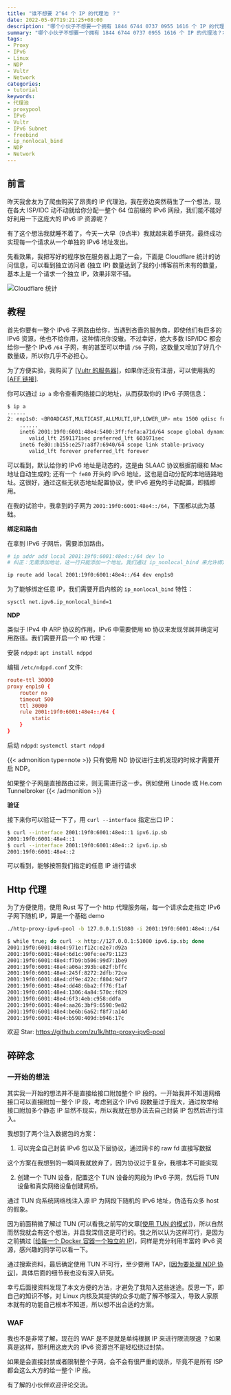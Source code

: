 ```yaml
---
title: "谁不想要 2^64 个 IP 的代理池 ？"
date: 2022-05-07T19:21:25+08:00
description: "哪个小伙子不想要一个拥有 1844 6744 0737 0955 1616 个 IP 的代理池？本文中我将介绍一种充分利用 IPv6 资源来构建代理池的方法"
summary: "哪个小伙子不想要一个拥有 1844 6744 0737 0955 1616 个 IP 的代理池？本文中我将介绍一种充分利用 IPv6 资源来构建代理池的方法"
tags:
- Proxy
- IPv6
- Linux
- NDP
- Vultr
- Network
categories:
- tutorial
keywords:
- 代理池
- proxypool
- IPv6
- Vultr
- IPv6 Subnet
- freebind
- ip_nonlocal_bind
- NDP
- Network
---
```


## 前言

昨天我舍友为了爬虫购买了昂贵的 IP 代理池，我在旁边突然萌生了一个想法，现在各大 ISP/IDC 动不动就给你分配一整个 64 位前缀的 IPv6 网段，我们能不能好好利用一下这庞大的 IPv6 IP 资源呢？

有了这个想法我就睡不着了，今天一大早（9点半）我就起来着手研究，最终成功实现每一个请求从一个单独的 IPv6 地址发出。

先看效果，我把写好的程序放在服务器上跑了一会，下面是 Cloudflare 统计的访问信息，可以看到独立访问者 (独立 IP) 数量达到了我的小博客前所未有的数量，基本上是一个请求一个独立 IP，效果非常不错。

![Cloudflare 统计](cf-statistic.png)

## 教程

首先你要有一整个 IPv6 子网路由给你，当遇到吝啬的服务商，即使他们有巨多的 IPv6 资源，他也不给你用，这种情况你没辙。不过幸好，绝大多数 ISP/IDC 都会给你一整个 IPv6 `/64` 子网，有的甚至可以申请 `/56` 子网，这数量又增加了好几个数量级，所以你几乎不必担心。

为了方便实验，我购买了 [[Vultr 的服务器]](https://www.vultr.com/?ref=9039594-8H)，如果你还没有注册，可以使用我的 [[AFF 链接]](https://www.vultr.com/?ref=9039594-8H).

你可以通过 `ip a` 命令查看网络接口的地址，从而获取你的 IPv6 子网信息：

```sh
$ ip a
......
2: enp1s0: <BROADCAST,MULTICAST,ALLMULTI,UP,LOWER_UP> mtu 1500 qdisc fq state UP group default qlen 1000
    ......
    inet6 2001:19f0:6001:48e4:5400:3ff:fefa:a71d/64 scope global dynamic mngtmpaddr 
       valid_lft 2591171sec preferred_lft 603971sec
    inet6 fe80::b155:e257:a8f7:6940/64 scope link stable-privacy 
       valid_lft forever preferred_lft forever
```

可以看到，默认给你的 IPv6 地址是动态的，这是由 SLAAC 协议根据前缀和 Mac 地址自动生成的; 还有一个 `fe80` 开头的 IPv6 地址，这也是自动分配的本地链路地址。这很好，通过这些无状态地址配置协议，使 IPv6 避免的手动配置，即插即用。

在我的试验中，我拿到的子网为 `2001:19f0:6001:48e4::/64`，下面都以此为基础。

**绑定和路由**

在拿到 IPv6 子网后，需要添加路由。

```sh
# ip addr add local 2001:19f0:6001:48e4::/64 dev lo 
# 纠正：无需添加地址，这一行只能添加一个地址。我们通过 ip_nonlocal_bind 来允许绑定

ip route add local 2001:19f0:6001:48e4::/64 dev enp1s0
```

为了能够绑定任意 IP，我们需要开启内核的 `ip_nonlocal_bind` 特性：

```sh
sysctl net.ipv6.ip_nonlocal_bind=1
```

**NDP**

类似于 IPv4 中 ARP 协议的作用，IPv6 中需要使用 `ND` 协议来发现邻居并确定可用路径。我们需要开启一个 `ND` 代理：

安装 `ndppd`: `apt install ndppd`

编辑 `/etc/ndppd.conf` 文件:

```conf
route-ttl 30000
proxy enp1s0 {
    router no
    timeout 500
    ttl 30000
    rule 2001:19f0:6001:48e4::/64 {
        static
    }
}
```

启动 `ndppd`: `systemctl start ndppd`

{{< admonition type=note >}}
只有使用 ND 协议进行主机发现的时候才需要开启 NDP。

如果整个子网是直接路由过来，则无需进行这一步。例如使用 Linode 或 He.com Tunnelbroker
{{< /admonition >}}

**验证**

接下来你可以验证一下了，用 `curl --interface` 指定出口 IP：

```sh
$ curl --interface 2001:19f0:6001:48e4::1 ipv6.ip.sb
2001:19f0:6001:48e4::1
$ curl --interface 2001:19f0:6001:48e4::2 ipv6.ip.sb
2001:19f0:6001:48e4::2
```

可以看到，能够按照我们指定的任意 IP 进行请求

## Http 代理

为了方便使用，使用 Rust 写了一个 http 代理服务端，每一个请求会走指定 IPv6 子网下随机 IP，算是一个基础 demo

```sh
./http-proxy-ipv6-pool -b 127.0.0.1:51080 -i 2001:19f0:6001:48e4::/64
```

```sh
$ while true; do curl -x http://127.0.0.1:51080 ipv6.ip.sb; done
2001:19f0:6001:48e4:971e:f12c:e2e7:d92a
2001:19f0:6001:48e4:6d1c:90fe:ee79:1123
2001:19f0:6001:48e4:f7b9:b506:99d7:1be9
2001:19f0:6001:48e4:a06a:393b:e82f:bffc
2001:19f0:6001:48e4:245f:8272:2dfb:72ce
2001:19f0:6001:48e4:df9e:422c:f804:94f7
2001:19f0:6001:48e4:dd48:6ba2:ff76:f1af
2001:19f0:6001:48e4:1306:4a84:570c:f829
2001:19f0:6001:48e4:6f3:4eb:c958:ddfa
2001:19f0:6001:48e4:aa26:3bf9:6598:9e82
2001:19f0:6001:48e4:be6b:6a62:f8f7:a14d
2001:19f0:6001:48e4:b598:409d:b946:17c
```

欢迎 Star: https://github.com/zu1k/http-proxy-ipv6-pool

## 碎碎念

<!-- ### Proxypool 项目

舍友要买代理池，我就去 GitHub 上搜了一下，没想到我之前早已停更的项目竟然排在第一位。

![GitHub 搜 proxypool](github-proxypool.png)

排名第二的是专门给爬虫准备的代理池，作者是我的师兄，他对爬虫有非常深入的研究，推荐给大家。 -->

### 一开始的想法

其实我一开始的想法并不是直接给接口附加整个 IP 段的。一开始我并不知道网络接口可以直接附加一整个 IP 段，考虑到这个 IPv6 段数量过于庞大，通过枚举给接口附加多个静态 IP 显然不现实，所以我就在想办法去自己封装 IP 包然后进行注入。

我想到了两个注入数据包的方案：

1. 可以完全自己封装 IPv6 包以及下层协议，通过网卡的 raw fd 直接写数据

这个方案在我想到的一瞬间我就放弃了，因为协议过于复杂，我根本不可能实现

2. 创建一个 TUN 设备，配置这个 TUN 设备的网段为 IPv6 子网，然后将 TUN 设备和真实网络设备创建网桥。

通过 TUN 向系统网络栈注入源 IP 为网段下随机的 IPv6 地址，伪造有众多 host 的假象。

因为前面稍微了解过 TUN (可以看我之前写的文章[[使用 TUN 的模式]](../../coding/tun-mode/))，所以自然而然我就会有这个想法，并且我深信这是可行的。我之所以认为这样可行，是因为之前搞过 [[给每一个 Docker 容器一个独立的 IP]](../../coding/set-ipv6-for-every-docker-container/)，同样是充分利用丰富的 IPv6 资源，感兴趣的同学可以看一下。

通过搜索资料，最后确定使用 TUN 不可行，至少要用 TAP，[[因为要处理 NDP 协议]](https://serverfault.com/questions/949945/ipv6-on-Linux-tun-tap-ndp-not-working)，具体后面的细节我也没有深入研究。

幸亏后面搜资料发现了本文方便的方法，才避免了我陷入这些迷途。反思一下，即自己的知识不够，对 Linux 内核及其提供的众多功能了解不够深入，导致人家原本就有的功能自己根本不知道，所以想不出合适的方案。

### WAF

我也不是非常了解，现在的 WAF 是不是就是单纯根据 IP 来进行限流限速 ？如果真是这样，那利用这庞大的 IPv6 资源岂不是轻松绕过封禁。

如果是会直接封禁或者限制整个子网，会不会有很严重的误杀，毕竟不是所有 ISP 都会这么大方的给一整个 IP 段。

有了解的小伙伴欢迎评论交流。
